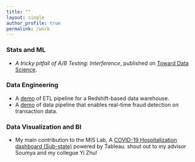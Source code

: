 ```yaml
---
title: ""
layout: single
author_profile: true
permalink: /work
---
```


### Stats and ML

* *A tricky pitfall of A/B Testing: Interference*, published on  [Toward Data Science](https://towardsdatascience.com/interference-a-tricky-pitfall-of-a-b-testing-f940464cb5a0).

### Data Engineering

* A [demo](https://github.com/leolian003/Redshift-ETLandDW) of ETL pipeline for a Redshift-based data warehouse.
* A [demo](https://github.com/leolian003/AWS-FraudDectectionPipeline) of data pipeline that enables real-time fraud detection on transaction data.

### Data Visualization and BI

* My main contribution to the MIS Lab, A [COVID-19 Hospitalization dashboard (Sub-state)](https://carlsonschool.umn.edu/mili-misrc-covid19-tracking-project) powered by Tableau. shout out to my advisor Soumya and my collegue Yi Zhu!

